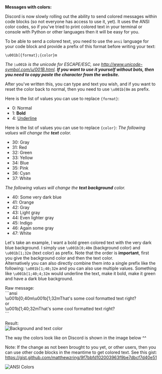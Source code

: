 __**Messages with colors:**__

Discord is now slowly rolling out the ability to send colored messages within code blocks (so not everyone has access to use it, yet). It uses the ANSI color codes, so if you've tried to print colored text in your terminal or console with Python or other languages then it will be easy for you.

To be able to send a colored text, you need to use the `ansi` language for your code block and provide a prefix of this format before writing your text:
```
\u001b[{format};{color}m
```
*The `\u001b` is the unicode for ESCAPE/ESC, see <http://www.unicode-symbol.com/u/001B.html>. **If you want to use it yourself without bots, then you need to copy paste the character from the website.***

After you've written this, you can type and text you wish, and if you want to reset the color back to normal, then you need to use `\u001b[0m` as prefix.

Here is the list of values you can use to replace `{format}`:
* 0: Normal
* 1: **Bold**
* 4: <ins>Underline</ins>

Here is the list of values you can use to replace `{color}`:
*The following values will change the **text** color.*
* 30: Gray
* 31: Red
* 32: Green
* 33: Yellow
* 34: Blue
* 35: Pink
* 36: Cyan
* 37: White

*The following values will change the **text background** color.*

* 40: Some very dark blue
* 41: Orange
* 42: Gray
* 43: Light gray
* 44: Even lighter gray
* 45: Indigo
* 46: Again some gray
* 47: White

Let's take an example, I want a bold green colored text with the very dark blue background.
I simply use `\u001b[0;40m` (background color) and `\u001b[1;32m` (text color) as prefix. Note that the order is **important**, first you give the background color and then the text color.<br>
Alternatively you can also directly combine them into a single prefix like the following: `\u001b[1;40;32m` and you can also use multiple values. Something like `\u001b[1;40;4;32m` would underline the text, make it bold, make it green and have a dark blue background.

Raw message:<br>
\`\`\`ansi<br>
\u001b[0;40m\u001b[1;32mThat's some cool formatted text right?<br>
or<br>
\u001b[1;40;32mThat's some cool formatted text right?<br>
\`\`\`

Result:<br>
![Background and text color]()

The way the colors look like on Discord is shown in the image below ^^

Note: If the change as not been brought to you yet, or other users, then you can use other code blocks in the meantime to get colored text. See this gist: <https://gist.github.com/matthewzring/9f7bbfd102003963f9be7dbcf7d40e51>

![ANSI Colors]()
